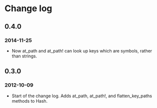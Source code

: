# Change log

## 0.4.0
### 2014-11-25

- Now at_path and at_path! can look up keys which are symbols, rather than strings.

## 0.3.0
### 2012-10-09

- Start of the change log. Adds at_path, at_path!, and flatten_key_paths methods to Hash.
